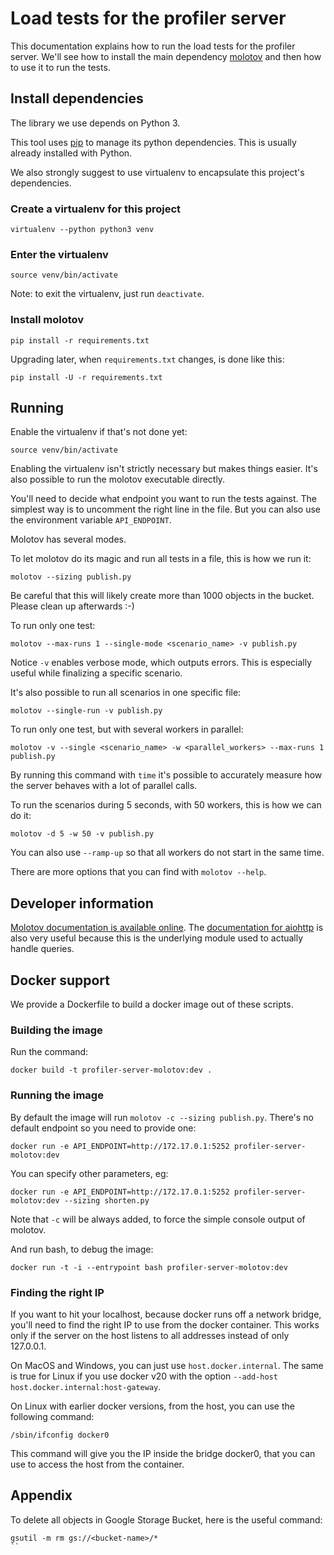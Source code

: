 # Load tests for the profiler server

This documentation explains how to run the load tests for the profiler server.
We'll see how to install the main dependency [molotov](https://molotov.readthedocs.io/en/latest/)
and then how to use it to run the tests.

## Install dependencies

The library we use depends on Python 3.

This tool uses [pip](https://pypi.org/project/pip/) to manage its python dependencies.
This is usually already installed with Python.

We also strongly suggest to use virtualenv to encapsulate this project's
dependencies.

### Create a virtualenv for this project
```
virtualenv --python python3 venv
```

### Enter the virtualenv
```
source venv/bin/activate
```
Note: to exit the virtualenv, just run `deactivate`.

### Install molotov
```
pip install -r requirements.txt
```

Upgrading later, when `requirements.txt` changes, is done like this:
```
pip install -U -r requirements.txt
```

## Running

Enable the virtualenv if that's not done yet:
```
source venv/bin/activate
```
Enabling the virtualenv isn't strictly necessary but makes things easier. It's
also possible to run the molotov executable directly.

You'll need to decide what endpoint you want to run the tests against. The
simplest way is to uncomment the right line in the file. But you can also use
the environment variable `API_ENDPOINT`.

Molotov has several modes.

To let molotov do its magic and run all tests in a file, this is how we run it:
```
molotov --sizing publish.py
```
Be careful that this will likely create more than 1000 objects in the bucket.
Please clean up afterwards :-)

To run only one test:
```
molotov --max-runs 1 --single-mode <scenario_name> -v publish.py
```
Notice `-v` enables verbose mode, which outputs errors. This is especially
useful while finalizing a specific scenario.

It's also possible to run all scenarios in one specific file:
```
molotov --single-run -v publish.py
```

To run only one test, but with several workers in parallel:
```
molotov -v --single <scenario_name> -w <parallel_workers> --max-runs 1 publish.py
```
By running this command with `time` it's possible to accurately measure how the
server behaves with a lot of parallel calls.

To run the scenarios during 5 seconds, with 50 workers, this is how we can do it:
```
molotov -d 5 -w 50 -v publish.py
```
You can also use `--ramp-up` so that all workers do not start in the same time.

There are more options that you can find with `molotov --help`.

## Developer information

[Molotov documentation is available online](https://molotov.readthedocs.io/en/stable/fixtures/).
The [documentation for aiohttp](https://aiohttp.readthedocs.io/en/stable/client_reference.html)
is also very useful because this is the underlying module used to actually
handle queries.

## Docker support

We provide a Dockerfile to build a docker image out of these scripts.

### Building the image
Run the command:
```
docker build -t profiler-server-molotov:dev .
```

### Running the image
By default the image will run `molotov -c --sizing publish.py`. There's no default
endpoint so you need to provide one:
```
docker run -e API_ENDPOINT=http://172.17.0.1:5252 profiler-server-molotov:dev
```

You can specify other parameters, eg:
```
docker run -e API_ENDPOINT=http://172.17.0.1:5252 profiler-server-molotov:dev --sizing shorten.py
```
Note that `-c` will be always added, to force the simple console output of molotov.

And run bash, to debug the image:
```
docker run -t -i --entrypoint bash profiler-server-molotov:dev
```

### Finding the right IP
If you want to hit your localhost, because docker runs off a network bridge,
you'll need to find the right IP to use from the docker container. This works
only if the server on the host listens to all addresses instead of only
127.0.0.1.

On MacOS and Windows, you can just use `host.docker.internal`. The same is true
for Linux if you use docker v20 with the option `--add-host
host.docker.internal:host-gateway`.

On Linux with earlier docker versions, from the host, you can use the following
command:
```
/sbin/ifconfig docker0
```
This command will give you the IP inside the bridge docker0, that you can use to
access the host from the container.


## Appendix

To delete all objects in Google Storage Bucket, here is the useful command:
```
gsutil -m rm gs://<bucket-name>/*
``
